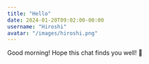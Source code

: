 ```yaml
---
title: "Hello"
date: 2024-01-20T09:02:00-00:00
username: "Hiroshi"
avatar: "/images/hiroshi.png"
---
```

Good morning! Hope this chat finds you well! 🌅 